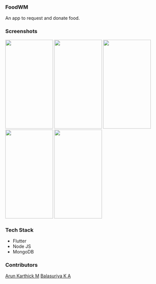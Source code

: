 ### FoodWM

An app to request and donate food.

### Screenshots

<img src="https://user-images.githubusercontent.com/85630639/219276080-57d7a900-2706-4111-99af-805f340c5976.jpg" width="150" height="280"> <img src="https://user-images.githubusercontent.com/85630639/219276090-fa4a9755-3299-400c-bc1d-3c4f426df871.jpg" width="150" height="280">
<img src="https://user-images.githubusercontent.com/85630639/219276094-eb9d2655-3068-45ae-a688-a2abd2868a55.jpg" width="150" height="280"> <img src="https://user-images.githubusercontent.com/85630639/219276097-b6ea7df5-7e91-4490-b743-ae0d9c055a4a.jpg" width="150" height="280">
<img src="https://user-images.githubusercontent.com/85630639/219276101-7c800ffb-69f5-4221-8be7-46c9ddda2751.jpg" width="150" height="280">

### Tech Stack
* Flutter
* Node JS
* MongoDB

### Contributors
<a href="https://www.github.com/arunkarthick782">Arun Karthick M</a>
<a href="https://www.github.com/balasuriya29">Balasuriya K A</a>

